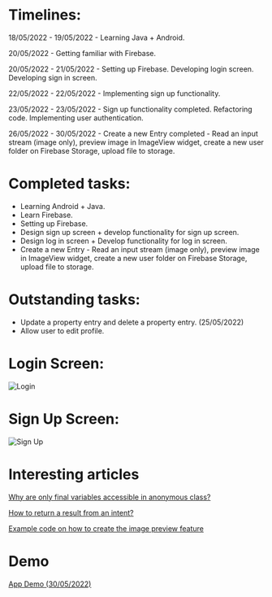 # Timelines:
18/05/2022 - 19/05/2022 - Learning Java + Android.

20/05/2022 - Getting familiar with Firebase.

20/05/2022 - 21/05/2022 - Setting up Firebase. Developing login screen. Developing sign in screen.

22/05/2022 - 22/05/2022 - Implementing sign up functionality.

23/05/2022 - 23/05/2022 - Sign up functionality completed. Refactoring code. Implementing user authentication.

26/05/2022 - 30/05/2022 - Create a new Entry completed - Read an input stream (image only), preview image in ImageView widget, create a new user folder on Firebase Storage, upload file to storage.

# Completed tasks:
- Learning Android + Java.
- Learn Firebase.
- Setting up Firebase.
- Design sign up screen + develop functionality for sign up screen.
- Design log in screen + Develop functionality for log in screen.
- Create a new Entry - Read an input stream (image only), preview image in ImageView widget, create a new user folder on Firebase Storage, upload file to storage.

# Outstanding tasks:
- Update a property entry and delete a property entry. (25/05/2022)
- Allow user to edit profile.

# Login Screen:
![Login](https://i.ibb.co/Qk7xLYr/1.png)

# Sign Up Screen:
![Sign Up](https://i.ibb.co/r7cy2Dv/2.png)

# Interesting articles
[Why are only final variables accessible in anonymous class?](https://stackoverflow.com/questions/4732544/why-are-only-final-variables-accessible-in-anonymous-class)

[How to return a result from an intent?](https://developer.android.com/training/basics/intents/result)

[Example code on how to create the image preview feature](https://stackoverflow.com/questions/67156608/how-get-image-from-gallery-in-fragmentjetpack-navigation-component/67156964#67156964)

# Demo
[App Demo (30/05/2022)](https://youtu.be/-0kXU6xjp8U)